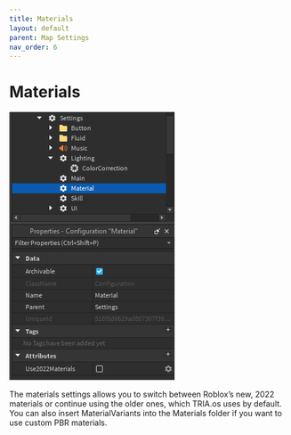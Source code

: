 ```yaml
---
title: Materials
layout: default
parent: Map Settings
nav_order: 6
---
```

# Materials
![](../../../assets/images/explorer_materials.png)

The materials settings allows you to switch between Roblox’s new, 2022 materials or continue using the older ones, which TRIA.os uses by default. You can also insert MaterialVariants into the Materials folder if you want to use custom PBR materials.